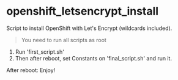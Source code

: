 # openshift_letsencrypt_install

Script to install OpenShift with Let's Encrypt (wildcards included).

> You need to run all scripts as root

1. Run 'first_script.sh' 
2. Then after reboot, set Constants on 'final_script.sh' and run it.

After reboot: Enjoy!

